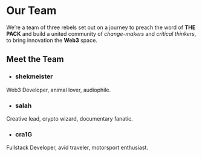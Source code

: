 # Our Team

We’re a team of three rebels set out on a journey to preach the word of **THE PACK** and build a united community of *change-makers* and *critical thinkers*, to bring innovation the **Web3** space.

## Meet the Team
- ### shekmeister
Web3 Developer, animal lover, audiophile.
- ### salah
Creative lead, crypto wizard, documentary fanatic.
- ### cra1G
Fullstack Developer, avid traveler, motorsport enthusiast.
